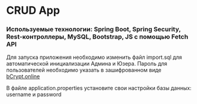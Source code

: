 <h1 align="left">CRUD App</h1> 
<h3 align="left">Используемые технологии: Spring Boot, Spring Security, Rest-контроллеры, MySQL, Bootstrap, JS c помощью Fetch API</h3>
<p align="left">Для запуска приложения необходимо изменить файл import.sql для автоматической инициализации Админа и Юзера. Пароль для пользователей необходимо указать в зашифрованном виде <a href="https://bcrypt.online")>bCrypt.online<a/></p>
<p align="left">В файле application.properties установите свои настройки базы данных: username и password</p>
